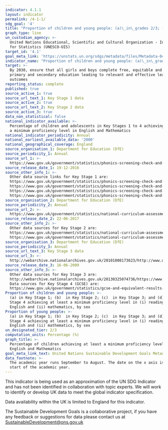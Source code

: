 ```yaml
---
indicator: 4.1.1
layout: indicator
permalink: /4-1-1/
sdg_goal: '4'
title: "Proportion of children and young people: (a)\_in\_grades 2/3; (b) at the end of primary; and (c)\_at\_the end of lower secondary achieving at least a minimum proficiency level in (i) reading and (ii)\_mathematics, by sex"
graph_type: line
un_custodian_agency: >-
  United Nations Educational, Scientific and Cultural Organization - Institute
  for Statistics (UNESCO-UIS)
target_id: '4.1'
goal_meta_link: 'https://unstats.un.org/sdgs/metadata/files/Metadata-04-01-01.pdf'
indicator_name: "Proportion of children and young people: (a)\_in\_grades 2/3; (b) at the end of primary; and (c)\_at\_the end of lower secondary achieving at least a minimum proficiency level in (i) reading and (ii)\_mathematics, by sex"
target: >-
  By 2030, ensure that all girls and boys complete free, equitable and quality
  primary and secondary education leading to relevant and effective learning
  outcomes
reporting_status: complete
published: true
source_active_1: true
source_url_text_1: Key Stage 1 data
source_active_2: true
source_url_text_2: Key Stage 2 data
source_active_3: true
data_non_statistical: false
national_indicator_available: >-
  Percentage of children and adolescents in Key Stages 1 to 4 achieving at least
  a minimum proficiency level in English and Mathematics
national_indicator_periodicity: Annual
national_earliest_available_data: '2000'
national_geographical_coverage: England
source_organisation_1: Department for Education (DfE)
source_periodicity_1: Annual
source_url_1: >-
  https://www.gov.uk/government/statistics/phonics-screening-check-and-key-stage-1-assessments-england-2016 
source_release_date_1: 19-12-2016
source_other_info_1: >-
  Other data source links for Key Stage 1 are: 
  https://www.gov.uk/government/statistics/phonics-screening-check-and-key-stage-1-assessments-england-2015
  https://www.gov.uk/government/statistics/phonics-screening-check-and-key-stage-1-assessments-england-2014
  https://www.gov.uk/government/statistics/phonics-screening-check-and-national-curriculum-assessments-at-key-stage-1-in-england-2013
  https://www.gov.uk/government/statistics/phonics-screening-check-and-national-curriculum-assessments-at-key-stage-1-in-england-2012
source_organisation_2: Department for Education (DfE)
source_periodicity_2: Annual
source_url_2: >-
  https://www.gov.uk/government/statistics/national-curriculum-assessments-key-stage-2-2016-revised
source_release_date_2: 22-06-2017
source_other_info_2: >-
  Other data sources for Key Stage 2 are:
  https://www.gov.uk/government/statistics/national-curriculum-assessments-at-key-stage-2-2015-revised
  https://www.gov.uk/government/statistics/national-curriculum-assessments-at-key-stage-2-2014-revised
source_organisation_3: Department for Education (DfE)
source_periodicity_3: Annual
source_url_text_3: Key Stage 3 data
source_url_3: >-
  http://webarchive.nationalarchives.gov.uk/20101008173623/http://www.dcsf.gov.uk/rsgateway/DB/SFR/s000847/index.shtml
source_release_date_3: 16-06-2009
source_other_info_3: >-
  Other data sources for Key Stage 3 are:
  http://webarchive.nationalarchives.gov.uk/20130325074736/https://www.education.gov.uk/researchandstatistics/statistics/allstatistics/a00195434/national-curriculum-assessments-at-key-stage-3-in-
  Data sources for Key Stage 4 (GCSE) are:
  https://www.gov.uk/government/statistics/gcse-and-equivalent-results-2016-to-2017-provisional
Proportion of children and young people: >-
  (a) in Key Stage 1; (b)  in Key Stage 2; (c)  in Key Stage 3; and (d)  in Key
  Stage 4 achieving at least a minimum proficiency level in (i) reading or
  English and (ii) mathematics, by sex
Proportion of young people: >-
  (a) in Key Stage 1; (b)  in Key Stage 2; (c)  in Key Stage 3; and (d)  in Key
  Stage 4 achieving at least a minimum proficiency level in (i) reading or
  English and (ii) mathematics, by sex
un_designated_tier: 2/3
computation_units: Percentage (%)
graph_title: >-
  Percentage of children achieving at least a minimum proficiency level in
  English and Mathematics
goal_meta_link_text: United Nations Sustainable Development Goals Metadata (PDF 217 KB)
data_footnote: >-
  The academic year runs September to August. The date on the x axis is the
  start of the academic year.
---
```

This indicator is being used as an approximation of the UN SDG Indicator and has not been identified in collaboration with topic experts. We will work to identify or develop UK data to meet the global indicator specification.

Data availability within the UK is limited to England for this indicator.

The Sustainable Development Goals is a collaborative project, if you have any feedback or suggestions for data please contact us at <SustainableDevelopment@ons.gov.uk>
